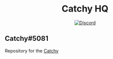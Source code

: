 <div align="center">
  <h1>Catchy HQ</h1>
  <a href="https://discord.gg/VabwHrcpVR">
    <img src="https://discordapp.com/api/guilds/959611774498390127/embed.png" alt="Discord" />
  </a>
</div>

## Catchy#5081

Repository for the [Catchy](https://top.gg/bot/956551837274751016/vote)
